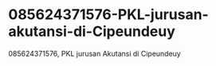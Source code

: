 # 085624371576-PKL-jurusan-akutansi-di-Cipeundeuy
085624371576, PKL jurusan Akutansi di Cipeundeuy 
